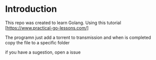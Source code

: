 # Introduction

This repo was created to learn Golang. Using this tutorial [https://www.practical-go-lessons.com/]

The programn just add a torrent to transmission and when is completed copy the file to a specific folder

if you have a sugestion, open a issue

